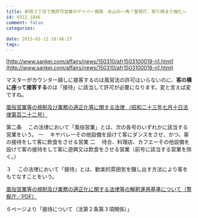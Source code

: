 ```yaml
---
title: 新宿２丁目で無許可営業のゲイバー摘発　氷山の一角？警視庁、取り締まり強化へ
id: 0312_1846
comment: false
categories:
   
date: 2015-03-12 18:46:27
tags:
---
```


[http://www.sankei.com/affairs/news/150310/afr1503100019-n1.html](http://www.sankei.com/affairs/news/150310/afr1503100019-n1.html)

マスターがカウンター越しに接客するのは風営法の許可はいらないのに、**客の横に座って接客する**のは「接待」に該当して許可が必要になります。変と言えば変ですね。

[風俗営業等の規制及び業務の適正化等に関する法律
（昭和二十三年七月十日法律第百二十二号）](http://law.e-gov.go.jp/htmldata/S23/S23HO122.html)

第二条 　この法律において「風俗営業」とは、次の各号のいずれかに該当する営業をいう。
一 　キヤバレーその他設備を設けて客にダンスをさせ、かつ、客の接待をして客に飲食をさせる営業
二 　待合、料理店、カフエーその他設備を設けて客の接待をして客に遊興又は飲食をさせる営業（前号に該当する営業を除く。）

３ 　この法律において「接待」とは、歓楽的雰囲気を醸し出す方法により客をもてなすことをいう。

[風俗営業等の規制及び業務の適正化に関する法律等の解釈運用基準について（警察庁／PDF）](http://www.npa.go.jp/safetylife/kankyo/unyoukijun.pdf)

６ページより「接待について（法第２条第３項関係）」